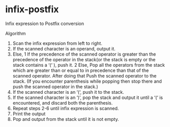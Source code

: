 # infix-postfix
Infix expression to Postfix conversion

Algorithm 
1. Scan the infix expression from left to right. 
2. If the scanned character is an operand, output it. 
3. Else, 
    1 If the precedence of the scanned operator is greater than the precedence of the operator in the stack(or the stack is empty or the stack contains a ‘(‘ ), push it. 
    2 Else, Pop all the operators from the stack which are greater than or equal to in precedence than that of the scanned operator. After doing that Push the scanned operator to the stack.
      (If you encounter parenthesis while popping then stop there and push the scanned operator in the stack.) 
4. If the scanned character is an ‘(‘, push it to the stack. 
5. If the scanned character is an ‘)’, pop the stack and output it until a ‘(‘ is encountered, and discard both the parenthesis. 
6. Repeat steps 2-6 until infix expression is scanned. 
7. Print the output 
8. Pop and output from the stack until it is not empty.
